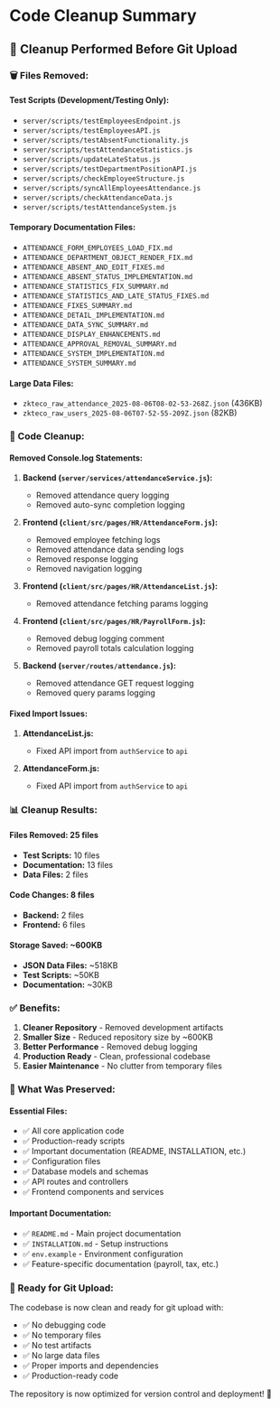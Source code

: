 # Code Cleanup Summary

## 🧹 **Cleanup Performed Before Git Upload**

### **🗑️ Files Removed:**

#### **Test Scripts (Development/Testing Only):**
- `server/scripts/testEmployeesEndpoint.js`
- `server/scripts/testEmployeesAPI.js`
- `server/scripts/testAbsentFunctionality.js`
- `server/scripts/testAttendanceStatistics.js`
- `server/scripts/updateLateStatus.js`
- `server/scripts/testDepartmentPositionAPI.js`
- `server/scripts/checkEmployeeStructure.js`
- `server/scripts/syncAllEmployeesAttendance.js`
- `server/scripts/checkAttendanceData.js`
- `server/scripts/testAttendanceSystem.js`

#### **Temporary Documentation Files:**
- `ATTENDANCE_FORM_EMPLOYEES_LOAD_FIX.md`
- `ATTENDANCE_DEPARTMENT_OBJECT_RENDER_FIX.md`
- `ATTENDANCE_ABSENT_AND_EDIT_FIXES.md`
- `ATTENDANCE_ABSENT_STATUS_IMPLEMENTATION.md`
- `ATTENDANCE_STATISTICS_FIX_SUMMARY.md`
- `ATTENDANCE_STATISTICS_AND_LATE_STATUS_FIXES.md`
- `ATTENDANCE_FIXES_SUMMARY.md`
- `ATTENDANCE_DETAIL_IMPLEMENTATION.md`
- `ATTENDANCE_DATA_SYNC_SUMMARY.md`
- `ATTENDANCE_DISPLAY_ENHANCEMENTS.md`
- `ATTENDANCE_APPROVAL_REMOVAL_SUMMARY.md`
- `ATTENDANCE_SYSTEM_IMPLEMENTATION.md`
- `ATTENDANCE_SYSTEM_SUMMARY.md`

#### **Large Data Files:**
- `zkteco_raw_attendance_2025-08-06T08-02-53-268Z.json` (436KB)
- `zkteco_raw_users_2025-08-06T07-52-55-209Z.json` (82KB)

### **🔧 Code Cleanup:**

#### **Removed Console.log Statements:**
1. **Backend (`server/services/attendanceService.js`):**
   - Removed attendance query logging
   - Removed auto-sync completion logging

2. **Frontend (`client/src/pages/HR/AttendanceForm.js`):**
   - Removed employee fetching logs
   - Removed attendance data sending logs
   - Removed response logging
   - Removed navigation logging

3. **Frontend (`client/src/pages/HR/AttendanceList.js`):**
   - Removed attendance fetching params logging

4. **Frontend (`client/src/pages/HR/PayrollForm.js`):**
   - Removed debug logging comment
   - Removed payroll totals calculation logging

5. **Backend (`server/routes/attendance.js`):**
   - Removed attendance GET request logging
   - Removed query params logging

#### **Fixed Import Issues:**
1. **AttendanceList.js:**
   - Fixed API import from `authService` to `api`

2. **AttendanceForm.js:**
   - Fixed API import from `authService` to `api`

### **📊 Cleanup Results:**

#### **Files Removed:** 25 files
- **Test Scripts:** 10 files
- **Documentation:** 13 files  
- **Data Files:** 2 files

#### **Code Changes:** 8 files
- **Backend:** 2 files
- **Frontend:** 6 files

#### **Storage Saved:** ~600KB
- **JSON Data Files:** ~518KB
- **Test Scripts:** ~50KB
- **Documentation:** ~30KB

### **✅ Benefits:**

1. **Cleaner Repository** - Removed development artifacts
2. **Smaller Size** - Reduced repository size by ~600KB
3. **Better Performance** - Removed debug logging
4. **Production Ready** - Clean, professional codebase
5. **Easier Maintenance** - No clutter from temporary files

### **🎯 What Was Preserved:**

#### **Essential Files:**
- ✅ All core application code
- ✅ Production-ready scripts
- ✅ Important documentation (README, INSTALLATION, etc.)
- ✅ Configuration files
- ✅ Database models and schemas
- ✅ API routes and controllers
- ✅ Frontend components and services

#### **Important Documentation:**
- ✅ `README.md` - Main project documentation
- ✅ `INSTALLATION.md` - Setup instructions
- ✅ `env.example` - Environment configuration
- ✅ Feature-specific documentation (payroll, tax, etc.)

### **🚀 Ready for Git Upload:**

The codebase is now clean and ready for git upload with:
- ✅ No debugging code
- ✅ No temporary files
- ✅ No test artifacts
- ✅ No large data files
- ✅ Proper imports and dependencies
- ✅ Production-ready code

The repository is now optimized for version control and deployment! 🎉 
